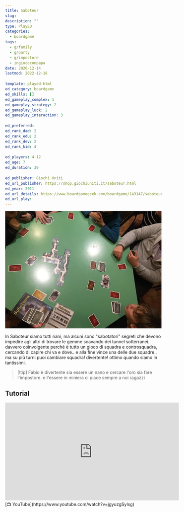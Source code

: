 ```yaml
---
title: Saboteur
slug: 
description: ""
type: PlayED
categories:
  - boardgame
tags:
  - g/family
  - g/party
  - g/impostore
  - ingiococonpapa
date: 2020-12-14
lastmod: 2022-12-18

template: played.html
ed_category: boardgame
ed_skills: []
ed_gameplay_complex: 1
ed_gameplay_strategy: 2
ed_gameplay_luck: 2
ed_gameplay_interaction: 3

ed_preferred: 
ed_rank_dad: 2
ed_rank_edu: 2
ed_rank_dev: 2
ed_rank_kid: 4

ed_players: 4-12
ed_age: 7
ed_duration: 30

ed_publisher: Giochi Uniti
ed_url_publisher: https://shop.giochiuniti.it/saboteur.html
ed_year: 2011
ed_url_details: https://www.boardgamegeek.com/boardgame/143147/saboteur-compilation-editions
ed_url_play: 
---
```

 

![](../../assets/img/played/boardgame/saboteur.webp)

In Saboteur siamo tutti nani, ma alcuni sono "sabotatori" segreti che devono impedire agli altri di trovare le gemme scavando dei tunnel sotterranei.. davvero coinvolgente perché è tutto un gioco di squadra e controsquadra, cercando di capire chi va e dove.. e alla fine vince una delle due squadre.. ma su più turni puoi cambiare squadra!
divertente! ottimo quando siamo in tantissimi.

> [!tip] Fabio
> è divertente sia essere un nano e cercare l'oro sia fare l'impostore. e l'essere in miniera ci piace sempre a noi ragazzi

## Tutorial

<iframe width="560" height="315" src="https://www.youtube-nocookie.com/embed/jgyuzgSylsg?si=hX-_4OglVJf5GqD9" title="YouTube video player" frameborder="0" allow="accelerometer; autoplay; clipboard-write; encrypted-media; gyroscope; picture-in-picture; web-share" allowfullscreen></iframe>
[📺 YouTube](https://www.youtube.com/watch?v=jgyuzgSylsg)
